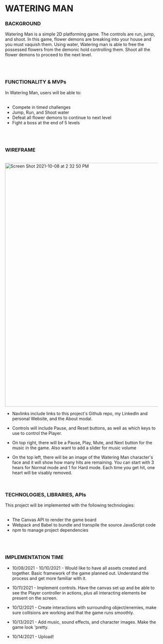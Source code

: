 # WATERING MAN







### BACKGROUND

Watering Man is a simple 2D platforming game. The controls are run, jump, and shoot. In this game, flower demons are breaking into your house and you must vaquish them. Using water, Watering man is able to free the possessed flowers from the demonic hold controlling them. Shoot all the flower demons to proceed to the next level.

<br>
<br>

### FUNCTIONALITY & MVPs

In Watering Man, users will be able to:<br>
<br>
- Compete in timed challenges<br>  
- Jump, Run, and Shoot water<br>  
- Defeat all flower demons to continue to next level<br>  
- Fight a boss at the end of 5 levels<br>  

<br>
<br>

### WIREFRAME
<br>

<img width="803" alt="Screen Shot 2021-10-08 at 2 32 50 PM" src="https://user-images.githubusercontent.com/88504868/136609086-ef8c3ab4-d061-47d1-a92f-c59ddc6069bf.png">


- Navlinks include links to this project's Github repo, my LinkedIn and personal Website, and the About modal.<br>

- Controls will include Pause, and Reset buttons, as well as which keys to use to control the Player.<br>

- On top right, there will be a Pause, Play, Mute, and Next button for the music in the game. Also want to add a slider for music volume<br>

- On the top left, there will be an image of the Watering Man character's face and it will show how many hits are remaining. You can start with 3 hears for Normal mode and 1 for Hard mode. Each time you get hit, one heart will be visably removed.<br>
<br>



### TECHNOLOGIES, LIBRARIES, APIs

This project will be implemented with the following technologies:<br>
<br>
- The Canvas API to render the game board<br>
- Webpack and Babel to bundle and transpile the source JavaScript code<br>
- npm to manage project dependencies<br>


<br>

<br>



### IMPLEMENTATION TIME

- 10/08/2021 - 10/10/2021 - Would like to have all assets created and together. Basic framework of the game planned out. Understand the process and get more familiar with it.<br>

- 10/11/2021 - Implement controls. Have the canvas set up and be able to see the Player controller in actions, plus all interacting elements be present on the screen.<br>

- 10/12/2021 - Create interactions with surrounding object/enemies, make sure collisions are working and that the game runs smoothly.<br>

- 10/13/2021 - Add music, sound effects, and character images. Make the game look 'pretty.<br>
- 10/14/2021 - Upload!<br>
